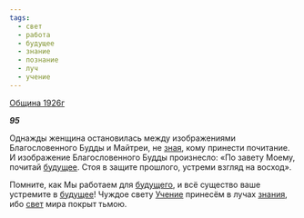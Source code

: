 ```yaml
---
tags:
  - свет
  - работа
  - будущее
  - знание
  - познание
  - луч
  - учение
---
```

[Община 1926г](https://127.0.0.1:4002/agni/1926)

___95___

Однажды женщина остановилась между изображениями Благословенного Будды и Майтреи, не [зная](../../../tags/#познание), кому принести почитание. И изображение Благословенного Будды произнесло: «По завету Моему, почитай [будущее](../../../tags/#будущее). Стоя в защите прошлого, устреми взгляд на восход».   

Помните, как Мы работаем для [будущего](../../../tags/#будущее), и всё существо ваше устремите в [будущее](../../../tags/#будущее)! Чуждое свету [Учение](../../../tags/#учение) принесём в лучах [знания](../../../tags/#знание), ибо [свет](../../../tags/#свет) мира покрыт тьмою.   


